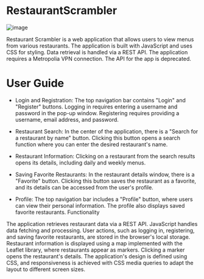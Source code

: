 # RestaurantScrambler
![image](https://github.com/user-attachments/assets/1bd08908-a643-46f1-bd47-f51f58820ec8)

Restaurant Scrambler is a web application that allows users to view menus from various restaurants. The application is built with JavaScript and uses CSS for styling. Data retrieval is handled via a REST API. The application requires a Metropolia VPN connection. The API for the app is deprecated.

# User Guide

- Login and Registration: The top navigation bar contains "Login" and "Register" buttons. Logging in requires entering a username and password in the pop-up window. Registering requires providing a username, email address, and password.

- Restaurant Search: In the center of the application, there is a "Search for a restaurant by name" button. Clicking this button opens a search function where you can enter the desired restaurant's name.

- Restaurant Information: Clicking on a restaurant from the search results opens its details, including daily and weekly menus.

- Saving Favorite Restaurants: In the restaurant details window, there is a "Favorite" button. Clicking this button saves the restaurant as a favorite, and its details can be accessed from the user's profile.

- Profile: The top navigation bar includes a "Profile" button, where users can view their personal information. The profile also displays saved favorite restaurants.
  Functionality

The application retrieves restaurant data via a REST API. JavaScript handles data fetching and processing. User actions, such as logging in, registering, and saving favorite restaurants, are stored in the browser's local storage. Restaurant information is displayed using a map implemented with the Leaflet library, where restaurants appear as markers. Clicking a marker opens the restaurant's details. The application's design is defined using CSS, and responsiveness is achieved with CSS media queries to adapt the layout to different screen sizes.
